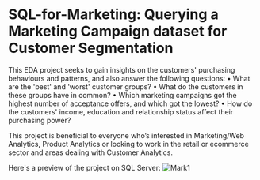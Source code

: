 # SQL-for-Marketing: Querying a Marketing Campaign dataset for Customer Segmentation

This EDA project seeks to gain insights on the customers' purchasing behaviours and patterns, and also answer the following questions:
• What are the 'best' and 'worst' customer groups?
• What do the customers in these groups have in common?
• Which marketing campaigns got the highest number of acceptance offers, and which got the lowest?
• How do the customers' income, education and relationship status affect their purchasing power?

This project is beneficial to everyone who’s interested in Marketing/Web Analytics, Product Analytics or looking to work in the retail or ecommerce sector and areas dealing with Customer Analytics.

Here's a preview of the project on SQL Server:
![Mark1](https://github.com/Strano1/SQL-for-Marketing/assets/124494476/7a164cb1-2651-40c9-89ac-a3862246f6f0)
